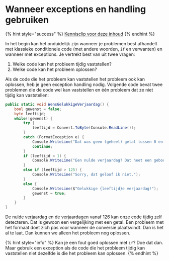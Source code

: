 # Wanneer exceptions en handling gebruiken

{% hint style="success" %}
[Kennisclip voor deze inhoud](https://youtu.be/wim_3RRnx7U)
{% endhint %}

In het begin kan het onduidelijk zijn wanneer je problemen best afhandelt met klassieke conditionele code \(met andere woorden, `if` en verwanten\) en wanneer met exceptions. Je vertrekt best van uit twee vragen:

1. Welke code kan het probleem tijdig vaststellen?
2. Welke code kan het probleem oplossen?

Als de code die het probleem kan vaststellen het probleem ook kan oplossen, heb je geen exception handling nodig. Volgende code bevat twee problemen die de code wel kan vaststellen en één probleem dat ze niet tijdig kan vaststellen:

```csharp
public static void WensGelukkigeVerjaardag() {
    bool gewenst = false;
    byte leeftijd;
    while(!gewenst) {
        try {
            leeftijd = Convert.ToByte(Console.ReadLine());
        }
        catch (FormatException e) {
            Console.WriteLine("Dat was geen (geheel) getal tussen 0 en 255.");
            continue;
        }
        if (leeftijd < 1) {
            Console.WriteLine("Een nulde verjaardag? Dat heet een geboorte.");
        }
        else if (leeftijd > 125) {
            Console.WriteLine("Sorry, dat geloof ik niet.");
        }
        else {
            Console.WriteLine($"Gelukkige {leeftijd}e verjaardag!");
            gewenst = true;
        }
    }
}
```

De nulde verjaardag en de verjaardagen vanaf 126 kan onze code tijdig zelf detecteren. Dat is gewoon een vergelijking met een getal. Een probleem met het formaat doet zich pas voor wanneer de conversie plaatsvindt. Dan is het al te laat. Dan kunnen we alleen het probleem nog oplossen.

{% hint style="info" %}
Kan je een fout goed oplossen met `if`? Doe dat dan. Maar gebruik een exception als de code die het probleem tijdig kan vaststellen niet dezelfde is die het probleem kan oplossen.
{% endhint %}



